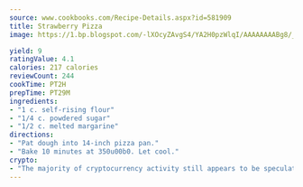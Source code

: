 ```yaml
---
source: www.cookbooks.com/Recipe-Details.aspx?id=581909
title: Strawberry Pizza
image: https://1.bp.blogspot.com/-lXOcyZAvgS4/YA2H0pzWlqI/AAAAAAAABg8/_HX4JI-WmFM0Tz684w_qYjP9vBzksmFNgCLcBGAsYHQ/s219/20.png

yield: 9
ratingValue: 4.1
calories: 217 calories
reviewCount: 244
cookTime: PT2H
prepTime: PT29M
ingredients:
- "1 c. self-rising flour"
- "1/4 c. powdered sugar"
- "1/2 c. melted margarine"
directions:
- "Pat dough into 14-inch pizza pan."
- "Bake 10 minutes at 350u00b0. Let cool."
crypto:
- "The majority of cryptocurrency activity still appears to be speculative."
---
```

